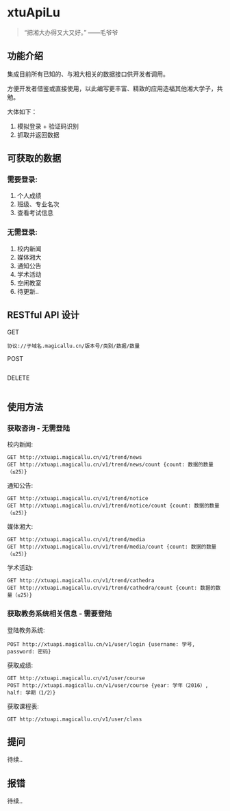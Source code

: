 # xtuApiLu

> “把湘大办得又大又好。” ——毛爷爷

## 功能介绍

集成目前所有已知的、与湘大相关的数据接口供开发者调用。

方便开发者借鉴或直接使用，以此编写更丰富、精致的应用造福其他湘大学子，共勉。

大体如下：
1. 模拟登录 + 验证码识别
2. 抓取并返回数据

## 可获取的数据

### 需要登录:
1. 个人成绩
2. 班级、专业名次
3. 查看考试信息

### 无需登录:
1. 校内新闻
2. 媒体湘大
3. 通知公告
4. 学术活动
5. 空闲教室
6. 待更新..

## RESTful API 设计

GET
```
协议://子域名.magicallu.cn/版本号/类别/数据/数量
```
POST
```
```
DELETE
```
```

## 使用方法
### 获取咨询 - 无需登陆
校内新闻:
```
GET http://xtuapi.magicallu.cn/v1/trend/news
GET http://xtuapi.magicallu.cn/v1/trend/news/count {count: 数据的数量（≤25）}
```
通知公告:
```
GET http://xtuapi.magicallu.cn/v1/trend/notice
GET http://xtuapi.magicallu.cn/v1/trend/notice/count {count: 数据的数量（≤25）}
```
媒体湘大:
```
GET http://xtuapi.magicallu.cn/v1/trend/media
GET http://xtuapi.magicallu.cn/v1/trend/media/count {count: 数据的数量（≤25）}
```
学术活动:
```
GET http://xtuapi.magicallu.cn/v1/trend/cathedra
GET http://xtuapi.magicallu.cn/v1/trend/cathedra/count {count: 数据的数量（≤25）}
```
### 获取教务系统相关信息 - 需要登陆
登陆教务系统:
```
POST http://xtuapi.magicallu.cn/v1/user/login {username: 学号, password: 密码}
```
获取成绩:
```
GET http://xtuapi.magicallu.cn/v1/user/course
POST http://xtuapi.magicallu.cn/v1/user/course {year: 学年（2016）, half: 学期（1/2）}
```
获取课程表:
```
GET http://xtuapi.magicallu.cn/v1/user/class
```

## 提问

待续..

## 报错

待续..

